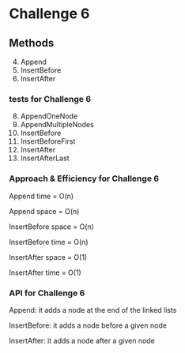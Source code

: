 ﻿
# Challenge 6

## Methods
4. Append
5. InsertBefore
6. InsertAfter

### tests for Challenge 6
8. AppendOneNode
9. AppendMultipleNodes
10. InsertBefore
11. InsertBeforeFirst
12. InsertAfter
13. InsertAfterLast


### Approach & Efficiency for Challenge 6
Append time = O(n)

Append space = O(n)

InsertBefore space = O(n)

InsertBefore time = O(n)

InsertAfter space = O(1)

InsertAfter time = O(1)


### API for Challenge 6

Append: it adds a node at the end of the linked lists

InsertBefore: it adds a node before a given node

InsertAfter: it adds a node after a given node